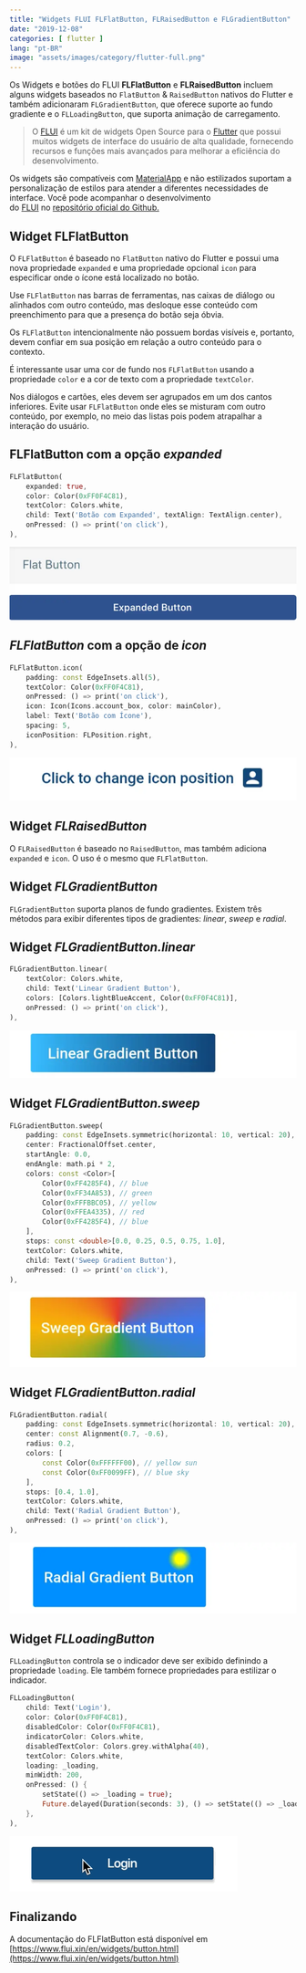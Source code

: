 ```yaml
---
title: "Widgets FLUI FLFlatButton, FLRaisedButton e FLGradientButton"
date: "2019-12-08"
categories: [ flutter ]
lang: "pt-BR"
image: "assets/images/category/flutter-full.png"
---
```


Os Widgets e botões do FLUI **FLFlatButton** e **FLRaisedButton** incluem alguns widgets baseados no `FlatButton` & `RaisedButton` nativos do Flutter e também adicionaram `FLGradientButton`, que oferece suporte ao fundo gradiente e o `FLLoadingButton`, que suporta animação de carregamento.

> O [FLUI](https://www.luizeof.com.br/flui-e-um-conjunto-de-widgets-para-o-flutter/) é um kit de widgets Open Source para o [Flutter](https://www.luizeof.com.br/) que possui muitos widgets de interface do usuário de alta qualidade, fornecendo recursos e funções mais avançados para melhorar a eficiência do desenvolvimento.

Os widgets são compatíveis com [MaterialApp](https://www.luizeof.com.br/materialapp-usando-widgets-material-design-no-flutter/) e não estilizados suportam a personalização de estilos para atender a diferentes necessidades de interface. Você pode acompanhar o desenvolvimento do [FLUI](https://www.luizeof.com.br/flui-e-um-conjunto-de-widgets-para-o-flutter/) no [repositório oficial do Github.](https://github.com/Rannie/flui/)

## Widget FLFlatButton

O `FLFlatButton` é baseado no `FlatButton` nativo do Flutter e possui uma nova propriedade `expanded` e uma propriedade opcional `icon` para especificar onde o ícone está localizado no botão.

Use `FLFlatButton` nas barras de ferramentas, nas caixas de diálogo ou alinhados com outro conteúdo, mas desloque esse conteúdo com preenchimento para que a presença do botão seja óbvia.

Os `FLFlatButton` intencionalmente não possuem bordas visíveis e, portanto, devem confiar em sua posição em relação a outro conteúdo para o contexto.

É interessante usar uma cor de fundo nos `FLFlatButton` usando a propriedade `color` e a cor de texto com a propriedade `textColor`.

Nos diálogos e cartões, eles devem ser agrupados em um dos cantos inferiores. Evite usar `FLFlatButton` onde eles se misturam com outro conteúdo, por exemplo, no meio das listas pois podem atrapalhar a interação do usuário.

## FLFlatButton com a opção _expanded_

```dart
FLFlatButton(
    expanded: true,
    color: Color(0xFF0F4C81),
    textColor: Colors.white,
    child: Text('Botão com Expanded', textAlign: TextAlign.center),
    onPressed: () => print('on click'),
),
```

![Widget FLFlatButton](/assets/images/FLFlatButton-expanded.webp)

## _FLFlatButton_ com a opção de _icon_

```dart
FLFlatButton.icon(
    padding: const EdgeInsets.all(5),
    textColor: Color(0xFF0F4C81),
    onPressed: () => print('on click'),
    icon: Icon(Icons.account_box, color: mainColor),
    label: Text('Botão com Ícone'),
    spacing: 5,
    iconPosition: FLPosition.right,
),
```

![FLFlatButton com a opção de icon](/assets/images/FLFlatButton-icon.webp)

## Widget _FLRaisedButton_

O `FLRaisedButton` é baseado no `RaisedButton`, mas também adiciona `expanded` e `icon`. O uso é o mesmo que `FLFlatButton`.

## Widget _FLGradientButton_

`FLGradientButton` suporta planos de fundo gradientes. Existem três métodos para exibir diferentes tipos de gradientes: _linear_, _sweep_ e _radial_.

## Widget _FLGradientButton.linear_

```dart
FLGradientButton.linear(
    textColor: Colors.white,
    child: Text('Linear Gradient Button'),
    colors: [Colors.lightBlueAccent, Color(0xFF0F4C81)],
    onPressed: () => print('on click'),
),
```

![Widget FLFlatButton FLGradientButton linear](/assets/images/FLGradientButton.linear.webp)

## Widget _FLGradientButton.sweep_

```dart
FLGradientButton.sweep(
    padding: const EdgeInsets.symmetric(horizontal: 10, vertical: 20),
    center: FractionalOffset.center,
    startAngle: 0.0,
    endAngle: math.pi * 2,
    colors: const <Color>[
        Color(0xFF4285F4), // blue
        Color(0xFF34A853), // green
        Color(0xFFFBBC05), // yellow
        Color(0xFFEA4335), // red
        Color(0xFF4285F4), // blue
    ],
    stops: const <double>[0.0, 0.25, 0.5, 0.75, 1.0],
    textColor: Colors.white,
    child: Text('Sweep Gradient Button'),
    onPressed: () => print('on click'),
),
```

![Widget FLFlatButton FLGradientButton sweep](/assets/images/FLGradientButton.sweep_.webp)

## Widget _FLGradientButton.radial_

```dart
FLGradientButton.radial(
    padding: const EdgeInsets.symmetric(horizontal: 10, vertical: 20),
    center: const Alignment(0.7, -0.6),
    radius: 0.2,
    colors: [
        const Color(0xFFFFFF00), // yellow sun
        const Color(0xFF0099FF), // blue sky
    ],
    stops: [0.4, 1.0],
    textColor: Colors.white,
    child: Text('Radial Gradient Button'),
    onPressed: () => print('on click'),
),
```

![Widget FLGradientButton radial](/assets/images/FLGradientButton.radial.webp)

## Widget _FLLoadingButton_

`FLLoadingButton` controla se o indicador deve ser exibido definindo a propriedade `loading`. Ele também fornece propriedades para estilizar o indicador.

```dart
FLLoadingButton(
    child: Text('Login'),
    color: Color(0xFF0F4C81),
    disabledColor: Color(0xFF0F4C81),
    indicatorColor: Colors.white,
    disabledTextColor: Colors.grey.withAlpha(40),
    textColor: Colors.white,
    loading: _loading,
    minWidth: 200,
    onPressed: () {
        setState(() => _loading = true);
        Future.delayed(Duration(seconds: 3), () => setState(() => _loading = false));
    },
),
```

![Widget FLLoadingButton](/assets/images/FLLoadingButton.gif)

## Finalizando

A documentação do FLFlatButton está disponível em [https://www.flui.xin/en/widgets/button.html](https://www.flui.xin/en/widgets/button.html)
